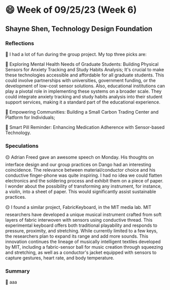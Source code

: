 # 😄 Week of 09/25/23 (Week 6)
## Shayne Shen, Technology Design Foundation

### Reflections

🔴 I had a lot of fun during the group project. My top three picks are: 

🔴 Exploring Mental Health Needs of Graduate Students: Building Physical Sensors for Anxiety Tracking and Study Habits Analysis; It's crucial to make these technologies accessible and affordable for all graduate students. This could involve partnerships with universities, government funding, or the development of low-cost sensor solutions. Also, educational institutions can play a pivotal role in implementing these systems on a broader scale. They could integrate anxiety tracking and study habits analysis into their student support services, making it a standard part of the educational experience.

🔴 Empowering Communities: Building a Small Carbon Trading Center and Platform for Individuals; 

🔴 Smart Pill Reminder: Enhancing Medication Adherence with Sensor-based Technology.

### Speculations

🟡 Adrian Freed gave an awesome speech on Monday. His thoughts on interface design and our group practices on Dango had an interesting coincidence. The relevance between material/conductor choice and his conductive finger-phone was quite inspiring. I had no idea we could flatten electronics and the soldering process and exhibit them on a piece of paper. I wonder about the possibility of transforming any instrument, for instance, a violin, into a sheet of paper. This would significantly assist sustainable practices.  

🟡 I found a similar project, FabricKeyboard, in the MIT media lab. MIT researchers have developed a unique musical instrument crafted from soft layers of fabric interwoven with sensors using conductive thread. This experimental keyboard offers both traditional playability and responds to pressure, proximity, and stretching. While currently limited to a few keys, the researchers plan to expand its range and add more sounds. This innovation continues the lineage of musically intelligent textiles developed by MIT, including a fabric-sensor ball for music creation through squeezing and stretching, as well as a conductor's jacket equipped with sensors to capture gestures, heart rate, and body temperature.


### Summary
🔵 aaa

